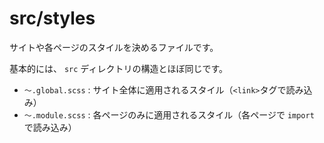 # src/styles

サイトや各ページのスタイルを決めるファイルです。

基本的には、 `src` ディレクトリの構造とほぼ同じです。

- `～.global.scss` : サイト全体に適用されるスタイル（`<link>`タグで読み込み）
- `～.module.scss` : 各ページのみに適用されるスタイル（各ページで `import` で読み込み）
